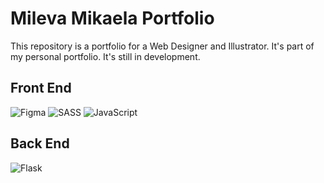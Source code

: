 # Mileva Mikaela Portfolio

This repository is a portfolio for a Web Designer and Illustrator. It's part of my personal portfolio. It's still in development.

## Front End
![Figma](https://img.shields.io/badge/figma-%23F24E1E.svg?style=for-the-badge&logo=figma&logoColor=white) 
![SASS](https://img.shields.io/badge/SASS-hotpink.svg?style=for-the-badge&logo=SASS&logoColor=white) 
![JavaScript](https://img.shields.io/badge/javascript-%23323330.svg?style=for-the-badge&logo=javascript&logoColor=%23F7DF1E)

## Back End
![Flask](https://img.shields.io/badge/flask-%23000.svg?style=for-the-badge&logo=flask&logoColor=white)
